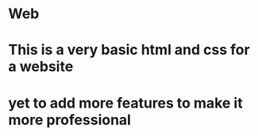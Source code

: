 # Web
# This is a very basic html and css for a website
# yet to add more features to make it more professional

